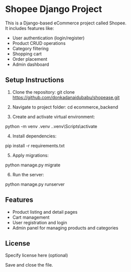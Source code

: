 # Shopee Django Project

This is a Django-based eCommerce project called Shopee.  
It includes features like:

- User authentication (login/register)
- Product CRUD operations
- Category filtering
- Shopping cart
- Order placement
- Admin dashboard

## Setup Instructions

1. Clone the repository:
git clone https://github.com/donkadanaidubabu/shopease.git

2. Navigate to project folder:
cd ecommerce_backend

3. Create and activate virtual environment:


python -m venv .venv
..venv\Scripts\activate

4. Install dependencies:


pip install -r requirements.txt

5. Apply migrations:


python manage.py migrate

6. Run the server:


python manage.py runserver


## Features
- Product listing and detail pages
- Cart management
- User registration and login
- Admin panel for managing products and categories

## License
Specify license here (optional)


Save and close the file.